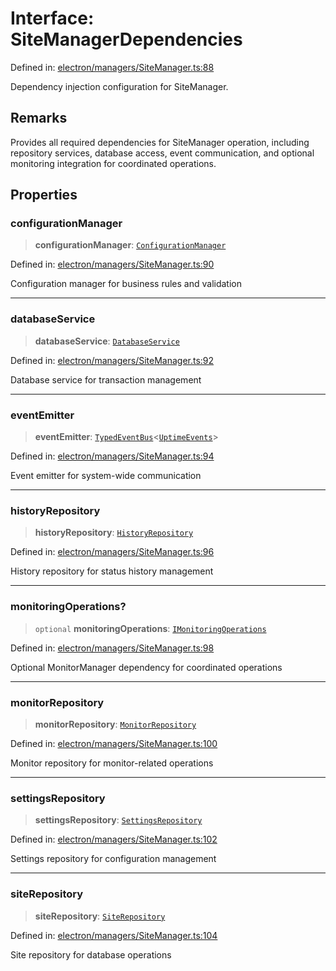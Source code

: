# Interface: SiteManagerDependencies

Defined in: [electron/managers/SiteManager.ts:88](https://github.com/Nick2bad4u/Uptime-Watcher/blob/2a45eeb1723f8f7089001af2c92aa07d82dfe7e4/electron/managers/SiteManager.ts#L88)

Dependency injection configuration for SiteManager.

## Remarks

Provides all required dependencies for SiteManager operation, including
repository services, database access, event communication, and optional
monitoring integration for coordinated operations.

## Properties

### configurationManager

> **configurationManager**: [`ConfigurationManager`](../../ConfigurationManager/classes/ConfigurationManager.md)

Defined in: [electron/managers/SiteManager.ts:90](https://github.com/Nick2bad4u/Uptime-Watcher/blob/2a45eeb1723f8f7089001af2c92aa07d82dfe7e4/electron/managers/SiteManager.ts#L90)

Configuration manager for business rules and validation

***

### databaseService

> **databaseService**: [`DatabaseService`](../../../services/database/DatabaseService/classes/DatabaseService.md)

Defined in: [electron/managers/SiteManager.ts:92](https://github.com/Nick2bad4u/Uptime-Watcher/blob/2a45eeb1723f8f7089001af2c92aa07d82dfe7e4/electron/managers/SiteManager.ts#L92)

Database service for transaction management

***

### eventEmitter

> **eventEmitter**: [`TypedEventBus`](../../../events/TypedEventBus/classes/TypedEventBus.md)\<[`UptimeEvents`](../../../events/eventTypes/interfaces/UptimeEvents.md)\>

Defined in: [electron/managers/SiteManager.ts:94](https://github.com/Nick2bad4u/Uptime-Watcher/blob/2a45eeb1723f8f7089001af2c92aa07d82dfe7e4/electron/managers/SiteManager.ts#L94)

Event emitter for system-wide communication

***

### historyRepository

> **historyRepository**: [`HistoryRepository`](../../../services/database/HistoryRepository/classes/HistoryRepository.md)

Defined in: [electron/managers/SiteManager.ts:96](https://github.com/Nick2bad4u/Uptime-Watcher/blob/2a45eeb1723f8f7089001af2c92aa07d82dfe7e4/electron/managers/SiteManager.ts#L96)

History repository for status history management

***

### monitoringOperations?

> `optional` **monitoringOperations**: [`IMonitoringOperations`](IMonitoringOperations.md)

Defined in: [electron/managers/SiteManager.ts:98](https://github.com/Nick2bad4u/Uptime-Watcher/blob/2a45eeb1723f8f7089001af2c92aa07d82dfe7e4/electron/managers/SiteManager.ts#L98)

Optional MonitorManager dependency for coordinated operations

***

### monitorRepository

> **monitorRepository**: [`MonitorRepository`](../../../services/database/MonitorRepository/classes/MonitorRepository.md)

Defined in: [electron/managers/SiteManager.ts:100](https://github.com/Nick2bad4u/Uptime-Watcher/blob/2a45eeb1723f8f7089001af2c92aa07d82dfe7e4/electron/managers/SiteManager.ts#L100)

Monitor repository for monitor-related operations

***

### settingsRepository

> **settingsRepository**: [`SettingsRepository`](../../../services/database/SettingsRepository/classes/SettingsRepository.md)

Defined in: [electron/managers/SiteManager.ts:102](https://github.com/Nick2bad4u/Uptime-Watcher/blob/2a45eeb1723f8f7089001af2c92aa07d82dfe7e4/electron/managers/SiteManager.ts#L102)

Settings repository for configuration management

***

### siteRepository

> **siteRepository**: [`SiteRepository`](../../../services/database/SiteRepository/classes/SiteRepository.md)

Defined in: [electron/managers/SiteManager.ts:104](https://github.com/Nick2bad4u/Uptime-Watcher/blob/2a45eeb1723f8f7089001af2c92aa07d82dfe7e4/electron/managers/SiteManager.ts#L104)

Site repository for database operations
